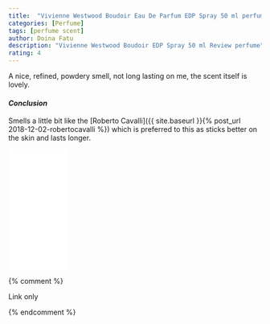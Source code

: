 ```yaml
---
title:  "Vivienne Westwood Boudoir Eau De Parfum EDP Spray 50 ml perfume"
categories: [Perfume]
tags: [perfume scent]
author: Doina Fatu
description: "Vivienne Westwood Boudoir EDP Spray 50 ml Review perfume"
rating: 4
---
```


A nice, refined, powdery smell, not long lasting on me, the scent itself is lovely.

<h4><em>Conclusion</em></h4>

Smells a little bit like the [Roberto Cavalli]({{ site.baseurl }}{% post_url 2018-12-02-robertocavalli %})
which is preferred to this as sticks better on the skin and lasts longer.

<iframe style="width:120px;height:240px;" marginwidth="0" marginheight="0" scrolling="no" frameborder="0" src="//ws-eu.amazon-adsystem.com/widgets/q?ServiceVersion=20070822&OneJS=1&Operation=GetAdHtml&MarketPlace=GB&source=ac&ref=tf_til&ad_type=product_link&tracking_id=martindye21-21&marketplace=amazon&region=GB&placement=B000VOLD5Q&asins=B000VOLD5Q&linkId=2ca88d0e63ddaa2b6310061c675206fa&show_border=true&link_opens_in_new_window=false&price_color=333333&title_color=0066c0&bg_color=f2f2f2">
</iframe>

{% comment %}

Link only

{% endcomment %}